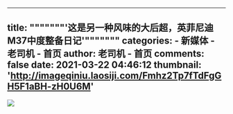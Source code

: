 
---
title: """""""'这是另一种风味的大后超，英菲尼迪M37中度整备日记'"""""""
categories: 
    - 新媒体
    - 老司机 - 首页
author: 老司机 - 首页
comments: false
date: 2021-03-22 04:46:12
thumbnail: 'http://imageqiniu.laosiji.com/Fmhz2Tp7fTdFgGH5F1aBH-zH0U6M'
---

<div>   
<img src="http://imageqiniu.laosiji.com/Fmhz2Tp7fTdFgGH5F1aBH-zH0U6M" referrerpolicy="no-referrer">  
</div>
            